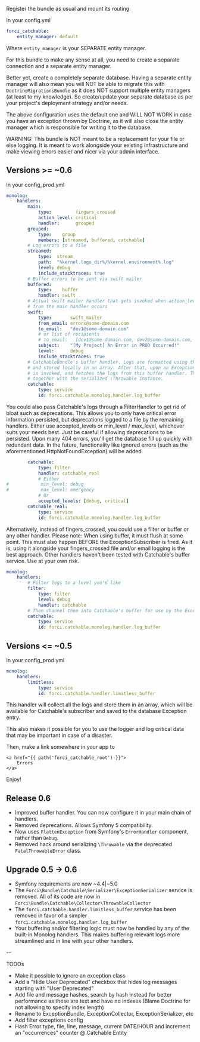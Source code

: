 Register the bundle as usual and mount its routing. 

In your config.yml

```yaml
forci_catchable:
    entity_manager: default
```

Where `entity_manager` is your SEPARATE entity manager.

For this bundle to make any sense at all, you need to create a separate connection and a separate entity manager.

Better yet, create a completely separate database. Having a separate entity manager will also mean you will NOT be able to migrate this with `DoctrineMigrationsBundle` as it does NOT support multiple entity managers (at least to my knowledge). So create/update your separate database as per your project's deployment strategy and/or needs.

The above configuration uses the default one and WILL NOT WORK in case you have an exception thrown by Doctrine, as it will also close the entity manager which is responsible for writing it to the database.

WARNING: This bundle is NOT meant to be a replacement for your file or else logging. It is meant to work alongside your existing infrastructure and make viewing errors easier and nicer via your admin interface.

## Versions >= ~0.6

In your config_prod.yml

```yaml
monolog:
    handlers:
        main:
            type:         fingers_crossed
            action_level: critical
            handler:      grouped
        grouped:
            type:    group
            members: [streamed, buffered, catchable]
        # Log errors to a file
        streamed:
            type:  stream
            path:  "%kernel.logs_dir%/%kernel.environment%.log"
            level: debug
            include_stacktraces: true
        # Buffer errors to be sent via swift mailer
        buffered:
            type:    buffer
            handler: swift
        # Actual swift mailer handler that gets invoked when action_level: critical
        # from the main handler occurs
        swift:
            type:       swift_mailer
            from_email: errors@some-domain.com
            to_email:   "dev1@some-domain.com"
            # or list of recipients
            # to_email:   [dev1@some-domain.com, dev2@some-domain.com, ...]
            subject:    "[My Project] An Error in PROD Occurred!"
            level:      debug
            include_stacktraces: true
        # CatchableBundle's buffer handler. Logs are formatted using the hardcoded \Monolog\Formatter\ScalarFormatter
        # and stored locally in an array. After that, upon an Exception, the `Forci\Bundle\Catchable\Subscriber\ExceptionSubscriber`
        # is invoked, and fetches the logs from this buffer handler. This allows you to have your Symfony logs persisted
        # together with the serialized \Throwable instance.
        catchable:
            type: service
            id: forci.catchable.monolog.handler.log_buffer
```

You could also pass Catchable's logs through a FilterHandler to get rid of bloat such as deprecations.
This allows you to only have critical error information persisted, but deprecations logged to a file by the remaining handlers.
Either use accepted_levels or min_level / max_level, whichever suits your needs best.
Just be careful if allowing deprecations to be persisted. Upon many 404 errors, you'll get the database fill up quickly with redundant data.
In the future, functionality like ignored errors (such as the aforementioned HttpNotFoundException) will be added.

```yaml
        catchable:
            type: filter
            handler: catchable_real
            # Either
#            min_level: debug
#            max_level: emergency
            # Or
            accepted_levels: [debug, critical]
        catchable_real:
            type: service
            id: forci.catchable.monolog.handler.log_buffer
```

Alternatively, instead of fingers_crossed, you could use a filter or buffer or any other handler.
Please note: When using buffer, it must flush at some point. This must also happen BEFORE the ExceptionSubscriber is fired.
As it is, using it alongside your fingers_crossed file and/or email logging is the best approach.
Other handlers haven't been tested with Catchable's buffer service. Use at your own risk.

```yaml
monolog:
    handlers:
        # Filter logs to a level you'd like
        filter:
            type: filter
            level: debug
            handler: catchable
        # Then channel them into Catchable's buffer for use by the ExceptionSubscriber as described above
        catchable:
            type: service
            id: forci.catchable.monolog.handler.log_buffer
```

## Versions <= ~0.5
In your config_prod.yml

```yaml
monolog:
    handlers:
        limitless:
            type: service
            id: forci.catchable.handler.limitless_buffer
```

This handler will collect all the logs and store them in an array, which will be available for Catchable's subscriber and saved to the database Exception entry.

This also makes it possible for you to use the logger and log critical data that may be important in case of a disaster.

Then, make a link somewhere in your app to

```twig
<a href="{{ path('forci_catchable_root') }}">
    Errors
</a>
```

Enjoy!

## Release 0.6

- Improved buffer handler. You can now configure it in your main chain of handlers.
- Removed deprecations. Allows Symfony 5 compatibility.
- Now uses `FlattenException` from Symfony's `ErrorHandler` component, rather than `Debug`.
- Removed hack around serializing `\Throwable` via the deprecated `FatalThrowableError` class.

## Upgrade 0.5 -> 0.6

- Symfony requirements are now ~4.4|~5.0
- The `Forci\Bundle\Catchable\Serializer\ExceptionSerializer` service is removed. All of its code are now in `Forci\Bundle\Catchable\Collector\ThrowableCollector`
- The `forci.catchable.handler.limitless_buffer` service has been removed in favor of a simpler `forci.catchable.monolog.handler.log_buffer`
- Your buffering and/or filtering logic must now be handled by any of the built-in Monolog handlers. This makes buffering relevant logs more streamlined and in line with your other handlers.

--

TODOs

- Make it possible to ignore an exception class
- Add a "Hide User Deprecated" checkbox that hides log messages starting with "User Deprecated"
- Add file and message hashes, search by hash instead for better performance as these are text and have no indexes (Blame Doctrine for not allowing to specify index length)
- Rename to ExceptionBundle, ExceptionCollector, ExceptionSerializer, etc
- Add filter exceptions config
- Hash Error type, file, line, message, current DATE/HOUR and increment an "occurrences" counter @ Catchable Entity